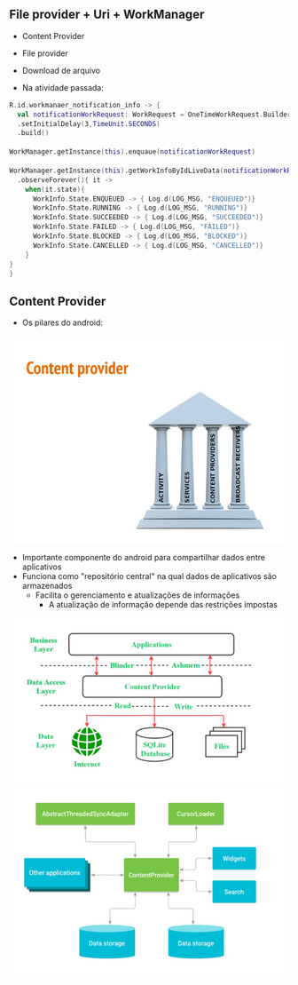 ## File provider + Uri + WorkManager

- Content Provider
- File provider
- Download de arquivo

- Na atividade passada:
  
```kotlin
R.id.workmanaer_notification_info -> {
  val notificationWorkRequest: WorkRequest = OneTimeWorkRequest.Builder(MyNotificationWorkManager::class.java)
  .setInitialDelay(3,TimeUnit.SECONDS)
  .build()

WorkManager.getInstance(this).enquaue(notificationWorkRequest)

WorkManager.getInstance(this).getWorkInfoByIdLiveData(notificationWorkRequest.id)
  .observeForever(){ it ->
    when(it.state){
      WorkInfo.State.ENQUEUED -> { Log.d(LOG_MSG, "ENQUEUED")}
      WorkInfo.State.RUNNING -> { Log.d(LOG_MSG, "RUNNING")}
      WorkInfo.State.SUCCEEDED -> { Log.d(LOG_MSG, "SUCCEEDED")}
      WorkInfo.State.FAILED -> { Log.d(LOG_MSG, "FAILED")}
      WorkInfo.State.BLOCKED -> { Log.d(LOG_MSG, "BLOCKED")}
      WorkInfo.State.CANCELLED -> { Log.d(LOG_MSG, "CANCELLED")}
    }
}
}
```

## Content Provider

- Os pilares do android:

<img src=".assets/218.jpg">

- Importante componente do android para compartilhar dados entre aplicativos
- Funciona como "repositório central" na qual dados de aplicativos são armazenados
  - Facilita o gerenciamento e atualizações de informações
    - A atualização de informação depende das restrições impostas
   
<img src=".assets/219.jpg">

<img src=".assets/220.jpg">
